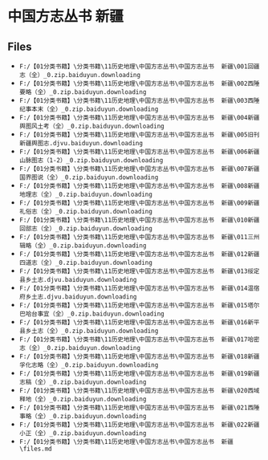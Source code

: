 # 中国方志丛书  新疆

## Files

- `F:/【01分类书籍】\分类书籍\11历史地理\中国方志丛书\中国方志丛书  新疆\001回疆志（全）_0.zip.baiduyun.downloading`
- `F:/【01分类书籍】\分类书籍\11历史地理\中国方志丛书\中国方志丛书  新疆\002西陲要略（全）_0.zip.baiduyun.downloading`
- `F:/【01分类书籍】\分类书籍\11历史地理\中国方志丛书\中国方志丛书  新疆\003西陲纪事本末（全）_0.zip.baiduyun.downloading`
- `F:/【01分类书籍】\分类书籍\11历史地理\中国方志丛书\中国方志丛书  新疆\004新疆舆图风土考（全）_0.zip.baiduyun.downloading`
- `F:/【01分类书籍】\分类书籍\11历史地理\中国方志丛书\中国方志丛书  新疆\005旧刊新疆舆图志.djvu.baiduyun.downloading`
- `F:/【01分类书籍】\分类书籍\11历史地理\中国方志丛书\中国方志丛书  新疆\006新疆山脉图志（1-2）_0.zip.baiduyun.downloading`
- `F:/【01分类书籍】\分类书籍\11历史地理\中国方志丛书\中国方志丛书  新疆\007新疆国界图说（全）_0.zip.baiduyun.downloading`
- `F:/【01分类书籍】\分类书籍\11历史地理\中国方志丛书\中国方志丛书  新疆\008新疆地理志（全）_0.zip.baiduyun.downloading`
- `F:/【01分类书籍】\分类书籍\11历史地理\中国方志丛书\中国方志丛书  新疆\009新疆礼俗志（全）_0.zip.baiduyun.downloading`
- `F:/【01分类书籍】\分类书籍\11历史地理\中国方志丛书\中国方志丛书  新疆\010新疆回部志（全）_0.zip.baiduyun.downloading`
- `F:/【01分类书籍】\分类书籍\11历史地理\中国方志丛书\中国方志丛书  新疆\011三州辑略（全）_0.zip.baiduyun.downloading`
- `F:/【01分类书籍】\分类书籍\11历史地理\中国方志丛书\中国方志丛书  新疆\012新疆四道志（全）_0.zip.baiduyun.downloading`
- `F:/【01分类书籍】\分类书籍\11历史地理\中国方志丛书\中国方志丛书  新疆\013绥定县乡土志.djvu.baiduyun.downloading`
- `F:/【01分类书籍】\分类书籍\11历史地理\中国方志丛书\中国方志丛书  新疆\014温宿府乡土志.djvu.baiduyun.downloading`
- `F:/【01分类书籍】\分类书籍\11历史地理\中国方志丛书\中国方志丛书  新疆\015塔尔巴哈台事宜（全）_0.zip.baiduyun.downloading`
- `F:/【01分类书籍】\分类书籍\11历史地理\中国方志丛书\中国方志丛书  新疆\016新平县乡土志（全）_0.zip.baiduyun.downloading`
- `F:/【01分类书籍】\分类书籍\11历史地理\中国方志丛书\中国方志丛书  新疆\017哈密志（全）_0.zip.baiduyun.downloading`
- `F:/【01分类书籍】\分类书籍\11历史地理\中国方志丛书\中国方志丛书  新疆\018新疆孚化志略（全）_0.zip.baiduyun.downloading`
- `F:/【01分类书籍】\分类书籍\11历史地理\中国方志丛书\中国方志丛书  新疆\019新疆志稿（全）_0.zip.baiduyun.downloading`
- `F:/【01分类书籍】\分类书籍\11历史地理\中国方志丛书\中国方志丛书  新疆\020西域释地（全）_0.zip.baiduyun.downloading`
- `F:/【01分类书籍】\分类书籍\11历史地理\中国方志丛书\中国方志丛书  新疆\021西陲事略（全）_0.zip.baiduyun.downloading`
- `F:/【01分类书籍】\分类书籍\11历史地理\中国方志丛书\中国方志丛书  新疆\022新疆小正（全）_0.zip.baiduyun.downloading`
- `F:/【01分类书籍】\分类书籍\11历史地理\中国方志丛书\中国方志丛书  新疆\files.md`
